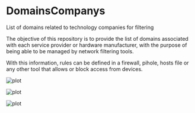 #  DomainsCompanys

List of domains related to technology companies for filtering

The objective of this repository is to provide the list of domains associated with each service provider or hardware manufacturer, with the purpose of being able to be managed by network filtering tools.

With this information, rules can be defined in a firewall, pihole, hosts file or any other tool that allows or block access from devices.


![plot](https://github.com/baeksnip/DomainsCompanys/blob/main/01_create_group.jpg)

![plot](https://github.com/baeksnip/DomainsCompanys/blob/main/02_regex.jpg)

![plot](https://github.com/baeksnip/DomainsCompanys/blob/main/03_rules.jpg)
